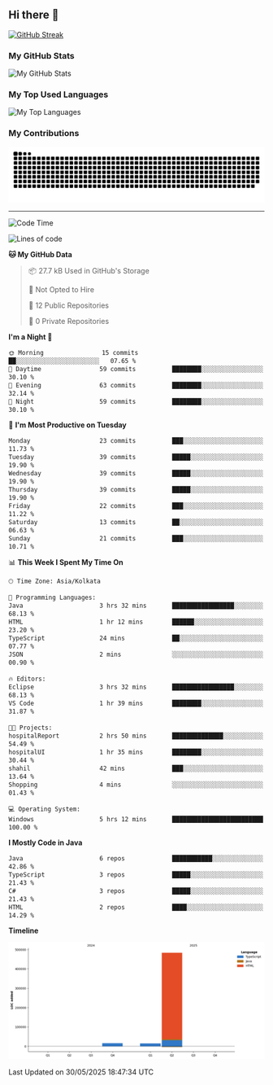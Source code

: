 ## Hi there 👋

[![GitHub Streak](https://streak-stats.demolab.com?user=shahilmohamed&theme=dark)](https://git.io/streak-stats)

### My GitHub Stats
<picture>
  <source
    srcset="https://github-readme-stats.vercel.app/api?username=shahilmohamed&show_icons=true&theme=algolia"
    media="(prefers-color-scheme: dark)"
  />
  <source
    srcset="https://github-readme-stats.vercel.app/api?username=shahilmohamed&show_icons=true&theme=ambient_gradient"
    media="(prefers-color-scheme: light), (prefers-color-scheme: no-preference)"
  />
  <img alt="My GitHub Stats" src="https://github-readme-stats.vercel.app/api?username=shahilmohamed&show_icons=true" />
</picture>

### My Top Used Languages
<picture>
  <source
    srcset="https://github-readme-stats.vercel.app/api/top-langs?username=shahilmohamed&layout=donut-vertical&show_icons=true&theme=react"
    media="(prefers-color-scheme: dark)"
  />
  <source
    srcset="https://github-readme-stats.vercel.app/api/top-langs?username=shahilmohamed&layout=dont-vertical&theme=ambient_gradient"
    media="(prefers-color-scheme: light), (prefers-color-scheme: no-preference)"
  />
  <img alt="My Top Languages" src="https://github-readme-stats.vercel.app/api/top-langs?username=shahilmohamed&layout=donut-vertical" />
</picture>

### My Contributions
<picture>
  <source media="(prefers-color-scheme: dark)" srcset="contrib/github-snake-dark.svg" />
  <source media="(prefers-color-scheme: light)" srcset="contrib/github-snake.svg" />
  <img alt="GitHub Contribution Snake" src="contrib/github-snake.svg" />
</picture>

<hr>

<!--START_SECTION:waka-->
![Code Time](http://img.shields.io/badge/Code%20Time-5%20hrs%2013%20mins-blue)

![Lines of code](https://img.shields.io/badge/From%20Hello%20World%20I%27ve%20Written-512.4%20thousand%20lines%20of%20code-blue)

**🐱 My GitHub Data** 

> 📦 27.7 kB Used in GitHub's Storage 
 > 
> 🚫 Not Opted to Hire
 > 
> 📜 12 Public Repositories 
 > 
> 🔑 0 Private Repositories 
 > 
**I'm a Night 🦉** 

```text
🌞 Morning                15 commits          ██░░░░░░░░░░░░░░░░░░░░░░░   07.65 % 
🌆 Daytime                59 commits          ████████░░░░░░░░░░░░░░░░░   30.10 % 
🌃 Evening                63 commits          ████████░░░░░░░░░░░░░░░░░   32.14 % 
🌙 Night                  59 commits          ████████░░░░░░░░░░░░░░░░░   30.10 % 
```
📅 **I'm Most Productive on Tuesday** 

```text
Monday                   23 commits          ███░░░░░░░░░░░░░░░░░░░░░░   11.73 % 
Tuesday                  39 commits          █████░░░░░░░░░░░░░░░░░░░░   19.90 % 
Wednesday                39 commits          █████░░░░░░░░░░░░░░░░░░░░   19.90 % 
Thursday                 39 commits          █████░░░░░░░░░░░░░░░░░░░░   19.90 % 
Friday                   22 commits          ███░░░░░░░░░░░░░░░░░░░░░░   11.22 % 
Saturday                 13 commits          ██░░░░░░░░░░░░░░░░░░░░░░░   06.63 % 
Sunday                   21 commits          ███░░░░░░░░░░░░░░░░░░░░░░   10.71 % 
```


📊 **This Week I Spent My Time On** 

```text
🕑︎ Time Zone: Asia/Kolkata

💬 Programming Languages: 
Java                     3 hrs 32 mins       █████████████████░░░░░░░░   68.13 % 
HTML                     1 hr 12 mins        ██████░░░░░░░░░░░░░░░░░░░   23.20 % 
TypeScript               24 mins             ██░░░░░░░░░░░░░░░░░░░░░░░   07.77 % 
JSON                     2 mins              ░░░░░░░░░░░░░░░░░░░░░░░░░   00.90 % 

🔥 Editors: 
Eclipse                  3 hrs 32 mins       █████████████████░░░░░░░░   68.13 % 
VS Code                  1 hr 39 mins        ████████░░░░░░░░░░░░░░░░░   31.87 % 

🐱‍💻 Projects: 
hospitalReport           2 hrs 50 mins       ██████████████░░░░░░░░░░░   54.49 % 
hospitalUI               1 hr 35 mins        ████████░░░░░░░░░░░░░░░░░   30.44 % 
shahil                   42 mins             ███░░░░░░░░░░░░░░░░░░░░░░   13.64 % 
Shopping                 4 mins              ░░░░░░░░░░░░░░░░░░░░░░░░░   01.43 % 

💻 Operating System: 
Windows                  5 hrs 12 mins       █████████████████████████   100.00 % 
```

**I Mostly Code in Java** 

```text
Java                     6 repos             ███████████░░░░░░░░░░░░░░   42.86 % 
TypeScript               3 repos             █████░░░░░░░░░░░░░░░░░░░░   21.43 % 
C#                       3 repos             █████░░░░░░░░░░░░░░░░░░░░   21.43 % 
HTML                     2 repos             ████░░░░░░░░░░░░░░░░░░░░░   14.29 % 
```



**Timeline**

![Lines of Code chart](https://raw.githubusercontent.com/shahilmohamed/shahilmohamed/main/assets/bar_graph.png)


 Last Updated on 30/05/2025 18:47:34 UTC
<!--END_SECTION:waka-->
